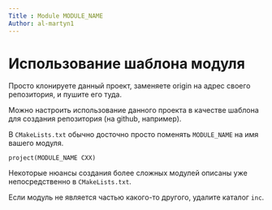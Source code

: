 ```yaml
---
Title : Module MODULE_NAME
Author: al-martyn1
---
```


# Использование шаблона модуля

Просто клонируете данный проект, заменяете origin на адрес своего репозитория, и пушите его туда.

Можно настроить использование данного проекта в качестве шаблона для создания репозитория (на github, например).

В `CMakeLists.txt` обычно досточно просто поменять `MODULE_NAME` на имя вашего модуля.
                                                                
```
project(MODULE_NAME CXX)
```

Некоторые нюансы создания более сложных модулей описаны уже непосредственно в `CMakeLists.txt`.

Если модуль не является частью какого-то другого, удалите каталог `inc`.
